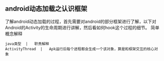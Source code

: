 ## android动态加载之认识框架
了解android动态加载的过程，首先需要对android的部分框架进行了解，以下对Android的Activity的生命周期进行讲解，然后看如何hook这个过程的细节。
简单概念解释
```table
java类型  |   职责解释
ActivityThread  |   Apk运行后每个进程都会生成一个该对象，算是和框架交互的核心对象

```
